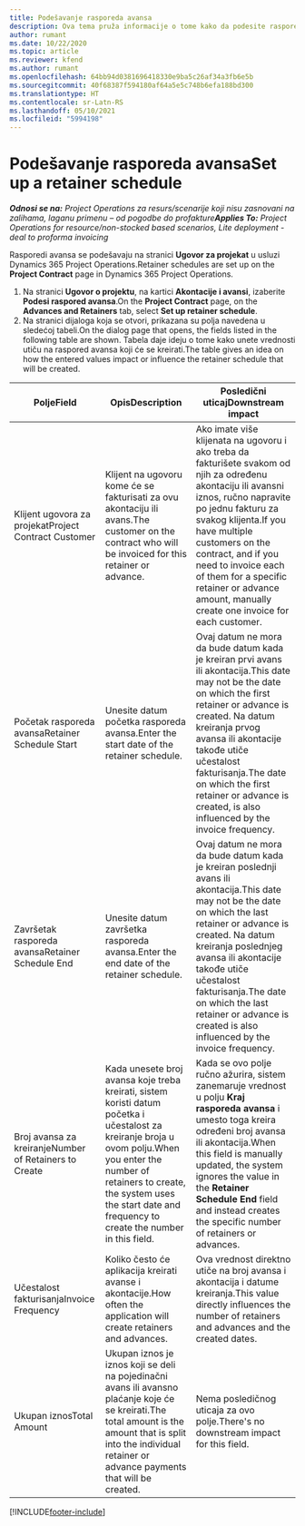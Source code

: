 ```yaml
---
title: Podešavanje rasporeda avansa
description: Ova tema pruža informacije o tome kako da podesite raspored avansa u usluzi Project Operations.
author: rumant
ms.date: 10/22/2020
ms.topic: article
ms.reviewer: kfend
ms.author: rumant
ms.openlocfilehash: 64bb94d0381696418330e9ba5c26af34a3fb6e5b
ms.sourcegitcommit: 40f68387f594180af64a5e5c748b6efa188bd300
ms.translationtype: HT
ms.contentlocale: sr-Latn-RS
ms.lasthandoff: 05/10/2021
ms.locfileid: "5994198"
---
```

# <a name="set-up-a-retainer-schedule"></a><span data-ttu-id="b5038-103">Podešavanje rasporeda avansa</span><span class="sxs-lookup"><span data-stu-id="b5038-103">Set up a retainer schedule</span></span>

<span data-ttu-id="b5038-104">_**Odnosi se na:** Project Operations za resurs/scenarije koji nisu zasnovani na zalihama, laganu primenu – od pogodbe do profakture_</span><span class="sxs-lookup"><span data-stu-id="b5038-104">_**Applies To:** Project Operations for resource/non-stocked based scenarios, Lite deployment - deal to proforma invoicing_</span></span>

<span data-ttu-id="b5038-105">Rasporedi avansa se podešavaju na stranici **Ugovor za projekat** u usluzi Dynamics 365 Project Operations.</span><span class="sxs-lookup"><span data-stu-id="b5038-105">Retainer schedules are set up on the **Project Contract** page in Dynamics 365 Project Operations.</span></span>

1. <span data-ttu-id="b5038-106">Na stranici **Ugovor o projektu**, na kartici **Akontacije i avansi**, izaberite **Podesi raspored avansa**.</span><span class="sxs-lookup"><span data-stu-id="b5038-106">On the **Project Contract** page, on the **Advances and Retainers** tab, select **Set up retainer schedule**.</span></span>
2. <span data-ttu-id="b5038-107">Na stranici dijaloga koja se otvori, prikazana su polja navedena u sledećoj tabeli.</span><span class="sxs-lookup"><span data-stu-id="b5038-107">On the dialog page that opens, the fields listed in the following table are shown.</span></span> <span data-ttu-id="b5038-108">Tabela daje ideju o tome kako unete vrednosti utiču na raspored avansa koji će se kreirati.</span><span class="sxs-lookup"><span data-stu-id="b5038-108">The table gives an idea on how the entered values impact or influence the retainer schedule that will be created.</span></span>

| <span data-ttu-id="b5038-109">Polje</span><span class="sxs-lookup"><span data-stu-id="b5038-109">Field</span></span> | <span data-ttu-id="b5038-110">Opis</span><span class="sxs-lookup"><span data-stu-id="b5038-110">Description</span></span> | <span data-ttu-id="b5038-111">Posledični uticaj</span><span class="sxs-lookup"><span data-stu-id="b5038-111">Downstream impact</span></span> |
| --- | --- | --- |
| <span data-ttu-id="b5038-112">Klijent ugovora za projekat</span><span class="sxs-lookup"><span data-stu-id="b5038-112">Project Contract Customer</span></span> | <span data-ttu-id="b5038-113">Klijent na ugovoru kome će se fakturisati za ovu akontaciju ili avans.</span><span class="sxs-lookup"><span data-stu-id="b5038-113">The customer on the contract who will be invoiced for this retainer or advance.</span></span> | <span data-ttu-id="b5038-114">Ako imate više klijenata na ugovoru i ako treba da fakturišete svakom od njih za određenu akontaciju ili avansni iznos, ručno napravite po jednu fakturu za svakog klijenta.</span><span class="sxs-lookup"><span data-stu-id="b5038-114">If you have multiple customers on the contract, and if you need to invoice each of them for a specific retainer or advance amount, manually create one invoice for each customer.</span></span> |
| <span data-ttu-id="b5038-115">Početak rasporeda avansa</span><span class="sxs-lookup"><span data-stu-id="b5038-115">Retainer Schedule Start</span></span> | <span data-ttu-id="b5038-116">Unesite datum početka rasporeda avansa.</span><span class="sxs-lookup"><span data-stu-id="b5038-116">Enter the start date of the retainer schedule.</span></span> | <span data-ttu-id="b5038-117">Ovaj datum ne mora da bude datum kada je kreiran prvi avans ili akontacija.</span><span class="sxs-lookup"><span data-stu-id="b5038-117">This date may not be the date on which the first retainer or advance is created.</span></span> <span data-ttu-id="b5038-118">Na datum kreiranja prvog avansa ili akontacije takođe utiče učestalost fakturisanja.</span><span class="sxs-lookup"><span data-stu-id="b5038-118">The date on which the first retainer or advance is created, is also influenced by the invoice frequency.</span></span> |
| <span data-ttu-id="b5038-119">Završetak rasporeda avansa</span><span class="sxs-lookup"><span data-stu-id="b5038-119">Retainer Schedule End</span></span> | <span data-ttu-id="b5038-120">Unesite datum završetka rasporeda avansa.</span><span class="sxs-lookup"><span data-stu-id="b5038-120">Enter the end date of the retainer schedule.</span></span> | <span data-ttu-id="b5038-121">Ovaj datum ne mora da bude datum kada je kreiran poslednji avans ili akontacija.</span><span class="sxs-lookup"><span data-stu-id="b5038-121">This date may not be the date on which the last retainer or advance is created.</span></span> <span data-ttu-id="b5038-122">Na datum kreiranja poslednjeg avansa ili akontacije takođe utiče učestalost fakturisanja.</span><span class="sxs-lookup"><span data-stu-id="b5038-122">The date on which the last retainer or advance is created is also influenced by the invoice frequency.</span></span> |
| <span data-ttu-id="b5038-123">Broj avansa za kreiranje</span><span class="sxs-lookup"><span data-stu-id="b5038-123">Number of Retainers to Create</span></span> | <span data-ttu-id="b5038-124">Kada unesete broj avansa koje treba kreirati, sistem koristi datum početka i učestalost za kreiranje broja u ovom polju.</span><span class="sxs-lookup"><span data-stu-id="b5038-124">When you enter the number of retainers to create, the system uses the start date and frequency to create the number in this field.</span></span> | <span data-ttu-id="b5038-125">Kada se ovo polje ručno ažurira, sistem zanemaruje vrednost u polju **Kraj rasporeda avansa** i umesto toga kreira određeni broj avansa ili akontacija.</span><span class="sxs-lookup"><span data-stu-id="b5038-125">When this field is manually updated, the system ignores the value in the **Retainer Schedule End** field and instead creates the specific number of retainers or advances.</span></span> |
| <span data-ttu-id="b5038-126">Učestalost fakturisanja</span><span class="sxs-lookup"><span data-stu-id="b5038-126">Invoice Frequency</span></span> | <span data-ttu-id="b5038-127">Koliko često će aplikacija kreirati avanse i akontacije.</span><span class="sxs-lookup"><span data-stu-id="b5038-127">How often the application will create retainers and advances.</span></span> | <span data-ttu-id="b5038-128">Ova vrednost direktno utiče na broj avansa i akontacija i datume kreiranja.</span><span class="sxs-lookup"><span data-stu-id="b5038-128">This value directly influences the number of retainers and advances and the created dates.</span></span> |
| <span data-ttu-id="b5038-129">Ukupan iznos</span><span class="sxs-lookup"><span data-stu-id="b5038-129">Total Amount</span></span> | <span data-ttu-id="b5038-130">Ukupan iznos je iznos koji se deli na pojedinačni avans ili avansno plaćanje koje će se kreirati.</span><span class="sxs-lookup"><span data-stu-id="b5038-130">The total amount is the amount that is split into the individual retainer or advance payments that will be created.</span></span> | <span data-ttu-id="b5038-131">Nema posledičnog uticaja za ovo polje.</span><span class="sxs-lookup"><span data-stu-id="b5038-131">There's no downstream impact for this field.</span></span> |


[!INCLUDE[footer-include](../../includes/footer-banner.md)]
